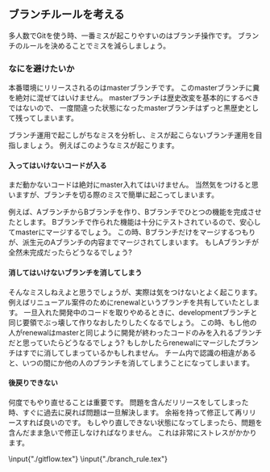 ## ブランチルールを考える

多人数でGitを使う時、一番ミスが起こりやすいのはブランチ操作です。
ブランチのルールを決めることでミスを減らしましょう。

### なにを避けたいか

本番環境にリリースされるのはmasterブランチです。
このmasterブランチに糞を絶対に混ぜてはいけません。
masterブランチは歴史改変を基本的にするべきではないので、
一度間違った状態になったmasterブランチはずっと黒歴史として残ってしまいます。

ブランチ運用で起こしがちなミスを分析し、ミスが起こらないブランチ運用を目指しましょう。
例えばこのようなミスが起こります。

#### 入ってはいけないコードが入る

まだ動かないコードは絶対にmaster入れてはいけません。
当然気をつけると思いますが、ブランチを切る際のミスで簡単に起こってしまいます。

例えば、AブランチからBブランチを作り、Bブランチでひとつの機能を完成させたとします。
Bブランチで作られた機能は十分にテストされているので、安心してmasterにマージするでしょう。
この時、Bブランチだけをマージするつもりが、派生元のAブランチの内容までマージされてしまいます。
もしAブランチが全然未完成だったらどうなるでしょう?

#### 消してはいけないブランチを消してしまう

そんなミスしねえよと思うでしょうが、実際は気をつけないとよく起こります。
例えばリニューアル案件のためにrenewalというブランチを共有していたとします。
一旦入れた開発中のコードを取りやめるときに、developmentブランチと同じ要領でぶっ壊して作りなおしたりしたくなるでしょう。
この時、もし他の人がrenewalはmasterと同じように開発が終わったコードのみを入れるブランチだと思っていたらどうなるでしょう?
もしかしたらrenewalにマージしたブランチはすでに消してしまっているかもしれません。
チーム内で認識の相違があると、いつの間にか他の人のブランチを消してしまうことになってしまいます。

#### 後戻りできない

何度でもやり直せることは重要です。
問題を含んだリリースをしてしまった時、すぐに過去に戻れば問題は一旦解決します。
余裕を持って修正して再リリースすれば良いのです。
もしやり直しできない状態になってしまったら、問題を含んだまま急いで修正しなければなりません。
これは非常にストレスがかかります。

\input{"./gitflow.tex"}
\input{"./branch_rule.tex"}
